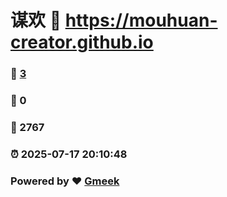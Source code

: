 # 谋欢 :link: https://mouhuan-creator.github.io 
### :page_facing_up: [3](https://mouhuan-creator.github.io/tag.html) 
### :speech_balloon: 0 
### :hibiscus: 2767 
### :alarm_clock: 2025-07-17 20:10:48 
### Powered by :heart: [Gmeek](https://github.com/Meekdai/Gmeek)

